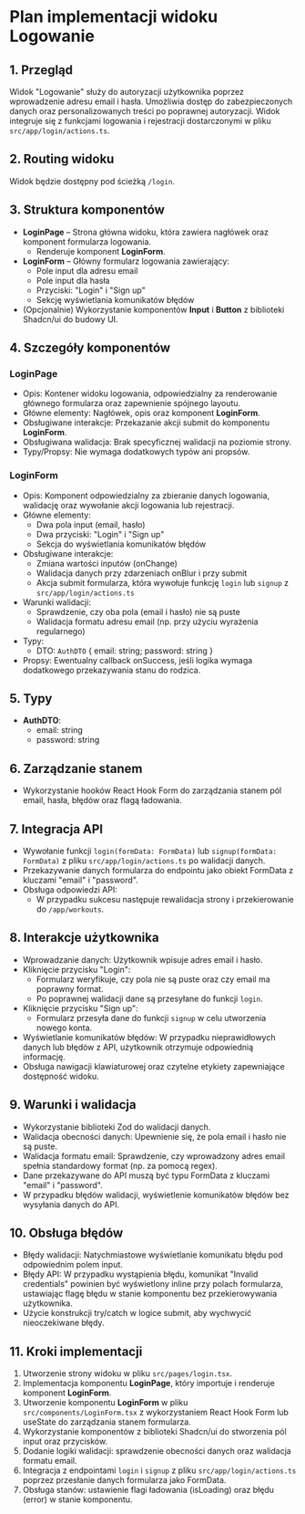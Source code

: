 # Plan implementacji widoku Logowanie

## 1. Przegląd

Widok "Logowanie" służy do autoryzacji użytkownika poprzez wprowadzenie adresu email i hasła. Umożliwia dostęp do zabezpieczonych danych oraz personalizowanych treści po poprawnej autoryzacji. Widok integruje się z funkcjami logowania i rejestracji dostarczonymi w pliku `src/app/login/actions.ts`.

## 2. Routing widoku

Widok będzie dostępny pod ścieżką `/login`.

## 3. Struktura komponentów

- **LoginPage** – Strona główna widoku, która zawiera nagłówek oraz komponent formularza logowania.
  - Renderuje komponent **LoginForm**.
- **LoginForm** – Główny formularz logowania zawierający:
  - Pole input dla adresu email
  - Pole input dla hasła
  - Przyciski: "Login" i "Sign up"
  - Sekcję wyświetlania komunikatów błędów
- (Opcjonalnie) Wykorzystanie komponentów **Input** i **Button** z biblioteki Shadcn/ui do budowy UI.

## 4. Szczegóły komponentów

### LoginPage

- Opis: Kontener widoku logowania, odpowiedzialny za renderowanie głównego formularza oraz zapewnienie spójnego layoutu.
- Główne elementy: Nagłówek, opis oraz komponent **LoginForm**.
- Obsługiwane interakcje: Przekazanie akcji submit do komponentu **LoginForm**.
- Obsługiwana walidacja: Brak specyficznej walidacji na poziomie strony.
- Typy/Propsy: Nie wymaga dodatkowych typów ani propsów.

### LoginForm

- Opis: Komponent odpowiedzialny za zbieranie danych logowania, walidację oraz wywołanie akcji logowania lub rejestracji.
- Główne elementy:
  - Dwa pola input (email, hasło)
  - Dwa przyciski: "Login" i "Sign up"
  - Sekcja do wyświetlania komunikatów błędów
- Obsługiwane interakcje:
  - Zmiana wartości inputów (onChange)
  - Walidacja danych przy zdarzeniach onBlur i przy submit
  - Akcja submit formularza, która wywołuje funkcję `login` lub `signup` z `src/app/login/actions.ts`
- Warunki walidacji:
  - Sprawdzenie, czy oba pola (email i hasło) nie są puste
  - Walidacja formatu adresu email (np. przy użyciu wyrażenia regularnego)
- Typy:
  - DTO: `AuthDTO` { email: string; password: string }
- Propsy: Ewentualny callback onSuccess, jeśli logika wymaga dodatkowego przekazywania stanu do rodzica.

## 5. Typy

- **AuthDTO**:
  - email: string
  - password: string

## 6. Zarządzanie stanem

- Wykorzystanie hooków React Hook Form do zarządzania stanem pól email, hasła, błędów oraz flagą ładowania.

## 7. Integracja API

- Wywołanie funkcji `login(formData: FormData)` lub `signup(formData: FormData)` z pliku `src/app/login/actions.ts` po walidacji danych.
- Przekazywanie danych formularza do endpointu jako obiekt FormData z kluczami "email" i "password".
- Obsługa odpowiedzi API:
  - W przypadku sukcesu następuje rewalidacja strony i przekierowanie do `/app/workouts`.

## 8. Interakcje użytkownika

- Wprowadzanie danych: Użytkownik wpisuje adres email i hasło.
- Kliknięcie przycisku "Login":
  - Formularz weryfikuje, czy pola nie są puste oraz czy email ma poprawny format.
  - Po poprawnej walidacji dane są przesyłane do funkcji `login`.
- Kliknięcie przycisku "Sign up":
  - Formularz przesyła dane do funkcji `signup` w celu utworzenia nowego konta.
- Wyświetlanie komunikatów błędów: W przypadku nieprawidłowych danych lub błędów z API, użytkownik otrzymuje odpowiednią informację.
- Obsługa nawigacji klawiaturowej oraz czytelne etykiety zapewniające dostępność widoku.

## 9. Warunki i walidacja

- Wykorzystanie biblioteki Zod do walidacji danych.
- Walidacja obecności danych: Upewnienie się, że pola email i hasło nie są puste.
- Walidacja formatu email: Sprawdzenie, czy wprowadzony adres email spełnia standardowy format (np. za pomocą regex).
- Dane przekazywane do API muszą być typu FormData z kluczami "email" i "password".
- W przypadku błędów walidacji, wyświetlenie komunikatów błędów bez wysyłania danych do API.

## 10. Obsługa błędów

- Błędy walidacji: Natychmiastowe wyświetlanie komunikatu błędu pod odpowiednim polem input.
- Błędy API: W przypadku wystąpienia błędu, komunikat "Invalid credentials" powinien być wyświetlony inline przy polach formularza, ustawiając flagę błędu w stanie komponentu bez przekierowywania użytkownika.
- Użycie konstrukcji try/catch w logice submit, aby wychwycić nieoczekiwane błędy.

## 11. Kroki implementacji

1. Utworzenie strony widoku w pliku `src/pages/login.tsx`.
2. Implementacja komponentu **LoginPage**, który importuje i renderuje komponent **LoginForm**.
3. Utworzenie komponentu **LoginForm** w pliku `src/components/LoginForm.tsx` z wykorzystaniem React Hook Form lub useState do zarządzania stanem formularza.
4. Wykorzystanie komponentów z biblioteki Shadcn/ui do stworzenia pól input oraz przycisków.
5. Dodanie logiki walidacji: sprawdzenie obecności danych oraz walidacja formatu email.
6. Integracja z endpointami `login` i `signup` z pliku `src/app/login/actions.ts` poprzez przesłanie danych formularza jako FormData.
7. Obsługa stanów: ustawienie flagi ładowania (isLoading) oraz błędu (error) w stanie komponentu.
